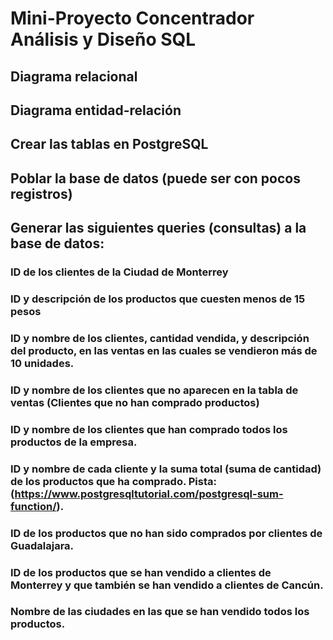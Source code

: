 # Mini-Proyecto Concentrador Análisis y Diseño SQL

## Diagrama relacional


## Diagrama entidad-relación


## Crear las tablas en PostgreSQL


## Poblar la base de datos (puede ser con pocos registros)


## Generar las siguientes queries (consultas) a la base de datos:

### ID de los clientes de la Ciudad de Monterrey

### ID y descripción de los productos que cuesten menos de 15 pesos

### ID y nombre de los clientes, cantidad vendida, y descripción del producto, en las ventas en las cuales se vendieron más de 10 unidades.

### ID y nombre de los clientes que no aparecen en la tabla de ventas (Clientes que no han comprado productos)

### ID y nombre de los clientes que han comprado todos los productos de la empresa.

### ID y nombre de cada cliente y la suma total (suma de cantidad) de los productos que ha comprado. Pista: (https://www.postgresqltutorial.com/postgresql-sum-function/).

### ID de los productos que no han sido comprados por clientes de Guadalajara.

### ID de los productos que se han vendido a clientes de Monterrey y que también se han vendido a clientes de Cancún.

### Nombre de las ciudades en las que se han vendido todos los productos.